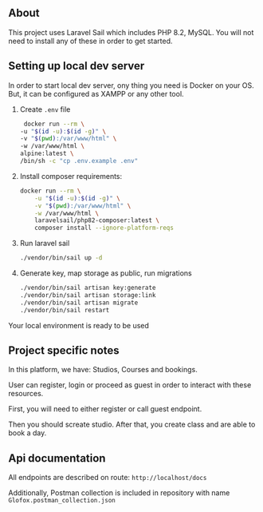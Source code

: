 ## About

This project uses Laravel Sail which includes PHP 8.2, MySQL. You will not need to install any of these in order to get
started.

## Setting up local dev server

In order to start local dev server, ony thing you need is Docker on your OS. But, it can be configured as XAMPP or any
other tool.

1. Create `.env` file

    ```bash
     docker run --rm \
    -u "$(id -u):$(id -g)" \
    -v "$(pwd):/var/www/html" \
    -w /var/www/html \
    alpine:latest \
    /bin/sh -c "cp .env.example .env"
    ```


2. Install composer requirements:
    ```bash
    docker run --rm \
        -u "$(id -u):$(id -g)" \
        -v "$(pwd):/var/www/html" \
        -w /var/www/html \
        laravelsail/php82-composer:latest \
        composer install --ignore-platform-reqs
    ```
3. Run laravel sail

    ```bash
    ./vendor/bin/sail up -d
    ```

6. Generate key, map storage as public, run migrations

    ```bash
    ./vendor/bin/sail artisan key:generate
    ./vendor/bin/sail artisan storage:link
    ./vendor/bin/sail artisan migrate
    ./vendor/bin/sail restart
    ```

Your local environment is ready to be used

## Project specific notes

In this platform, we have: Studios, Courses and bookings.

User can register, login or proceed as guest in order to interact with these resources.

First, you will need to either register or call guest endpoint.

Then you should screate studio. After that, you create class and are able to book a day.

## Api documentation

All endpoints are described on route: `http://localhost/docs`

Additionally, Postman collection is included in repository with name `Glofox.postman_collection.json`
